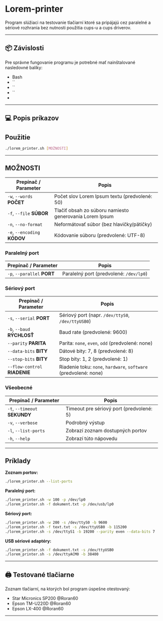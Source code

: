 # Lorem-printer   

Program slúžiaci na testovanie tlačiarní ktoré sa pripájajú cez paralelné a sériové rozhrania bez nutnosti použitia cups-u a cups driverov.

---

## 📦 Závislosti

Pre správne fungovanie programu je potrebné mať nainštalované nasledovné balíky:

-  Bash
- ``
- ``
- `` 
- 

---

## 💻 Popis príkazov


## Použitie

```bash
./lorem_printer.sh [MOŽNOSTI]
```

---

## MOŽNOSTI

| Prepínač / Parameter         | Popis                                                                 |
|-----------------------------|-----------------------------------------------------------------------|
| `-w`, `--words` **POČET**   | Počet slov Lorem Ipsum textu (predvolené: 50)                         |
| `-f`, `--file` **SÚBOR**    | Tlačiť obsah zo súboru namiesto generovania Lorem Ipsum               |
| `-n`, `--no-format`         | Neformátovať súbor (bez hlavičky/pätičky)                             |
| `-e`, `--encoding` **KÓDOV**| Kódovanie súboru (predvolené: UTF-8)                                  |

### Paralelný port

| Prepínač / Parameter         | Popis                                                                 |
|-----------------------------|-----------------------------------------------------------------------|
| `-p`, `--parallel` **PORT** | Paralelný port (predvolené: `/dev/lp0`)                               |

### Sériový port

| Prepínač / Parameter         | Popis                                                                 |
|-----------------------------|-----------------------------------------------------------------------|
| `-s`, `--serial` **PORT**   | Sériový port (napr. `/dev/ttyS0`, `/dev/ttyUSB0`)                     |
| `-b`, `--baud` **RÝCHLOSŤ** | Baud rate (predvolené: 9600)                                          |
| `--parity` **PARITA**       | Parita: `none`, `even`, `odd` (predvolené: none)                      |
| `--data-bits` **BITY**      | Dátové bity: 7, 8 (predvolené: 8)                                     |
| `--stop-bits` **BITY**      | Stop bity: 1, 2 (predvolené: 1)                                       |
| `--flow-control` **RIADENIE** | Riadenie toku: `none`, `hardware`, `software` (predvolené: none)     |

### Všeobecné

| Prepínač / Parameter         | Popis                                                                 |
|-----------------------------|-----------------------------------------------------------------------|
| `-t`, `--timeout` **SEKUNDY** | Timeout pre sériový port (predvolené: 5)                            |
| `-v`, `--verbose`           | Podrobný výstup                                                       |
| `-l`, `--list-ports`        | Zobrazí zoznam dostupných portov                                      |
| `-h`, `--help`              | Zobrazí túto nápovedu                                                 |

---

## Príklady

**Zoznam portov:**
```bash
./lorem_printer.sh --list-ports
```

**Paralelný port:**
```bash
./lorem_printer.sh -w 100 -p /dev/lp0
./lorem_printer.sh -f dokument.txt -p /dev/usb/lp0
```

**Sériový port:**
```bash
./lorem_printer.sh -w 200 -s /dev/ttyS0 -b 9600
./lorem_printer.sh -f text.txt -s /dev/ttyUSB0 -b 115200
./lorem_printer.sh -s /dev/ttyS1 -b 19200 --parity even --data-bits 7
```

**USB sériové adaptéry:**
```bash
./lorem_printer.sh -f dokument.txt -s /dev/ttyUSB0
./lorem_printer.sh -s /dev/ttyACM0 -b 38400
```
---

## 🖨️ Testované tlačiarne

Zoznam tlačiarní, na ktorých bol program úspešne otestovaný:

- Star Micronics SP200    @Roran60
- Epson TM-U220D          @Roran60
- Epson LX-400            @Roran60

---
